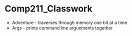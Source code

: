 # Comp211_Classwork
* Adventure - traverses through memory one bit at a time 
* Args - prints command line arguements together
